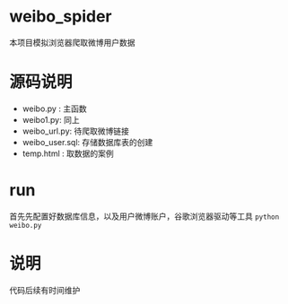 # weibo_spider

本项目模拟浏览器爬取微博用户数据

# 源码说明
- weibo.py : 主函数
- weibo1.py: 同上
- weibo_url.py: 待爬取微博链接
- weibo_user.sql: 存储数据库表的创建
- temp.html : 取数据的案例


# run
首先先配置好数据库信息，以及用户微博账户，谷歌浏览器驱动等工具
` python weibo.py `


# 说明
代码后续有时间维护